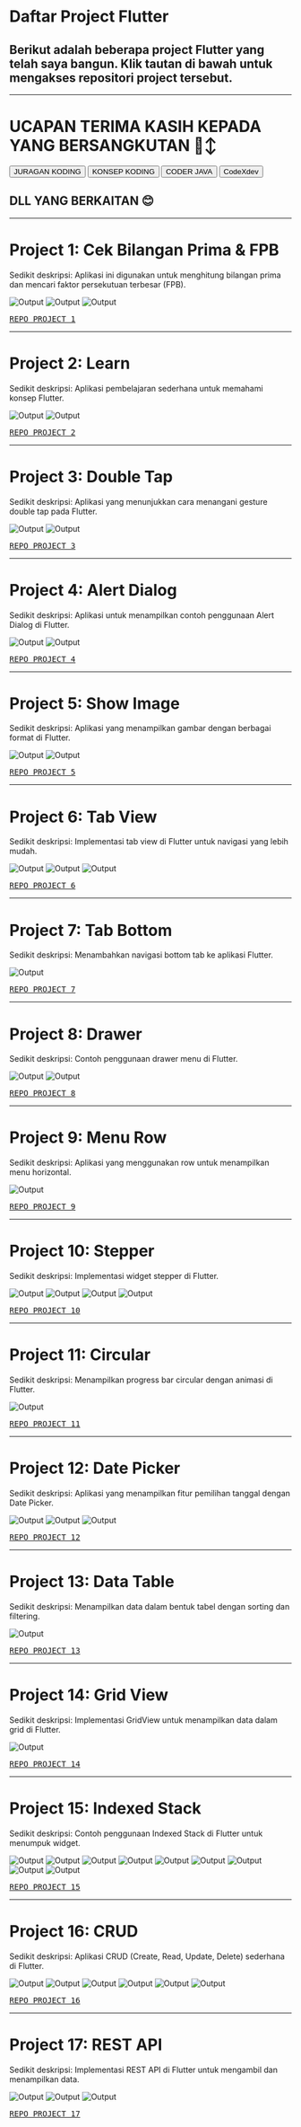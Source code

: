 # Daftar Project Flutter

## Berikut adalah beberapa project Flutter yang telah saya bangun. Klik tautan di bawah untuk mengakses repositori project tersebut.

---

# UCAPAN TERIMA KASIH KEPADA YANG BERSANGKUTAN 🙂‍↕️

[<button>JURAGAN KODING</button>](https://juragankoding.com/)
[<button>KONSEP KODING</button>](https://www.konsepkoding.com/)
[<button>CODER JAVA</button>](https://medium.com/@coderjava)
[<button>CodeXdev</button>](https://www.youtube.com/@CodeXdev)

## DLL YANG BERKAITAN 😊

---

# Project 1: Cek Bilangan Prima & FPB
Sedikit deskripsi: Aplikasi ini digunakan untuk menghitung bilangan prima dan mencari faktor persekutuan terbesar (FPB).

![Output](asset/img/001.1.png)
![Output](asset/img/001.2.png)
![Output](asset/img/001.3.png)


[<kbd>REPO PROJECT 1</kbd>](https://github.com/TEUNGKU-ZULKIFLI/1.app_cek_bilangan_prima_dan_fpb)

---

# Project 2: Learn
Sedikit deskripsi: Aplikasi pembelajaran sederhana untuk memahami konsep Flutter.

![Output](asset/img/002.1.png)
![Output](asset/img/002.2.png)

[<kbd>REPO PROJECT 2</kbd>](https://github.com/TEUNGKU-ZULKIFLI/2.learn)

---

# Project 3: Double Tap
Sedikit deskripsi: Aplikasi yang menunjukkan cara menangani gesture double tap pada Flutter.

![Output](asset/img/003.1.png)
![Output](asset/img/003.2.png)

[<kbd>REPO PROJECT 3</kbd>](https://github.com/TEUNGKU-ZULKIFLI/3.double_tap)

---

# Project 4: Alert Dialog
Sedikit deskripsi: Aplikasi untuk menampilkan contoh penggunaan Alert Dialog di Flutter.

![Output](asset/img/004.1.png)
![Output](asset/img/004.2.png)

[<kbd>REPO PROJECT 4</kbd>](https://github.com/TEUNGKU-ZULKIFLI/4.alert_dialog)

---

# Project 5: Show Image
Sedikit deskripsi: Aplikasi yang menampilkan gambar dengan berbagai format di Flutter.

![Output](asset/img/005.1.png)
![Output](asset/img/005.2.png)

[<kbd>REPO PROJECT 5</kbd>](https://github.com/TEUNGKU-ZULKIFLI/5.show_image)

---

# Project 6: Tab View
Sedikit deskripsi: Implementasi tab view di Flutter untuk navigasi yang lebih mudah.

![Output](asset/img/006.1.png)
![Output](asset/img/006.2.png)
![Output](asset/img/006.3.png)

[<kbd>REPO PROJECT 6</kbd>](https://github.com/TEUNGKU-ZULKIFLI/6.tab_view)

---

# Project 7: Tab Bottom
Sedikit deskripsi: Menambahkan navigasi bottom tab ke aplikasi Flutter.

![Output](asset/img/007.1.png)

[<kbd>REPO PROJECT 7</kbd>](https://github.com/TEUNGKU-ZULKIFLI/7.tab_bottom)

---

# Project 8: Drawer
Sedikit deskripsi: Contoh penggunaan drawer menu di Flutter.

![Output](asset/img/008.1.png)
![Output](asset/img/008.2.png)

[<kbd>REPO PROJECT 8</kbd>](https://github.com/TEUNGKU-ZULKIFLI/8.drawer)

---

# Project 9: Menu Row
Sedikit deskripsi: Aplikasi yang menggunakan row untuk menampilkan menu horizontal.

![Output](asset/img/009.1.png)

[<kbd>REPO PROJECT 9</kbd>](https://github.com/TEUNGKU-ZULKIFLI/9.menu_row)

---

# Project 10: Stepper
Sedikit deskripsi: Implementasi widget stepper di Flutter.

![Output](asset/img/010.1.png)
![Output](asset/img/010.2.png)
![Output](asset/img/010.3.png)
![Output](asset/img/010.4.png)

[<kbd>REPO PROJECT 10</kbd>](https://github.com/TEUNGKU-ZULKIFLI/10.stepper)

---

# Project 11: Circular
Sedikit deskripsi: Menampilkan progress bar circular dengan animasi di Flutter.

![Output](asset/img/011.1.png)

[<kbd>REPO PROJECT 11</kbd>](https://github.com/TEUNGKU-ZULKIFLI/11.circular)

---

# Project 12: Date Picker
Sedikit deskripsi: Aplikasi yang menampilkan fitur pemilihan tanggal dengan Date Picker.

![Output](asset/img/012.1.png)
![Output](asset/img/012.2.png)
![Output](asset/img/012.3.png)

[<kbd>REPO PROJECT 12</kbd>](https://github.com/TEUNGKU-ZULKIFLI/12.date_picker)

---

# Project 13: Data Table
Sedikit deskripsi: Menampilkan data dalam bentuk tabel dengan sorting dan filtering.

![Output](asset/img/013.1.png)

[<kbd>REPO PROJECT 13</kbd>](https://github.com/TEUNGKU-ZULKIFLI/13.data_table)

---

# Project 14: Grid View
Sedikit deskripsi: Implementasi GridView untuk menampilkan data dalam grid di Flutter.

![Output](asset/img/014.1.png)

[<kbd>REPO PROJECT 14</kbd>](https://github.com/TEUNGKU-ZULKIFLI/14.grid_view)

---

# Project 15: Indexed Stack
Sedikit deskripsi: Contoh penggunaan Indexed Stack di Flutter untuk menumpuk widget.

![Output](asset/img/015.1.png)
![Output](asset/img/015.2.png)
![Output](asset/img/015.3.png)
![Output](asset/img/015.4.png)
![Output](asset/img/015.5.png)
![Output](asset/img/015.6.png)
![Output](asset/img/015.7.png)
![Output](asset/img/015.8.png)
![Output](asset/img/015.9.png)

[<kbd>REPO PROJECT 15</kbd>](https://github.com/TEUNGKU-ZULKIFLI/15.indexed_stack)

---

# Project 16: CRUD
Sedikit deskripsi: Aplikasi CRUD (Create, Read, Update, Delete) sederhana di Flutter.

![Output](asset/img/016.1.png)
![Output](asset/img/016.2.png)
![Output](asset/img/016.3.png)
![Output](asset/img/016.4.png)
![Output](asset/img/016.5.png)
![Output](asset/img/016.6.png)

[<kbd>REPO PROJECT 16</kbd>](https://github.com/TEUNGKU-ZULKIFLI/16.crud)

---

# Project 17: REST API
Sedikit deskripsi: Implementasi REST API di Flutter untuk mengambil dan menampilkan data.

![Output](asset/img/017.1.png)
![Output](asset/img/017.2.png)
![Output](asset/img/017.3.png)

[<kbd>REPO PROJECT 17</kbd>](https://github.com/TEUNGKU-ZULKIFLI/17.rest_api)
